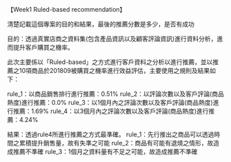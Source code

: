 【Week1 Ruled-based recommendation】

清楚記載這個專案的目的和結果，最後的推薦分數是多少，是否有成功

目的：透過真實店商之資料集(包含產品資訊以及顧客評論資訊)進行資料分析，進而提升客戶購買之機率。

此次主要係以「Ruled-based」之方式進行客戶資料之分析以進行推薦，並以推薦之10項商品於201809被購買之機率進行效益評估，主要使用之規則及結果如下：

  rule_1：以商品銷售排行進行推薦：0.51%
  rule_2：以評論次數以及客戶評論(商品熱度)進行推薦：0.0%
  rule_3：以1個月內之評論次數以及客戶評論(商品熱度)進行推薦：1.69%
  rule_4：以3個月內之評論次數以及客戶評論(商品熱度)進行推薦：4.24%

結果：透過rule4所進行推薦之方式最準確。
  rule_1：先行推出之商品可以透過時間之累積提升銷售量，故有失準之可能
  rule_2：商品有可能有退燒之情形，故造成推薦不準確
  rule_3：1個月之資料量有不足之可能，故造成推薦不準確
